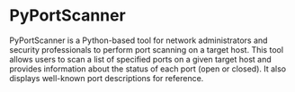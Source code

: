# PyPortScanner
PyPortScanner is a Python-based tool for network administrators and security professionals to perform port scanning on a target host. This tool allows users to scan a list of specified ports on a given target host and provides information about the status of each port (open or closed). It also displays well-known port descriptions for reference. 

